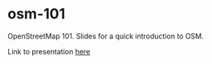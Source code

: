 osm-101
=======

OpenStreetMap 101. Slides for a quick introduction to OSM.

Link to presentation [here](http://maptime.github.io/osm-101/)
